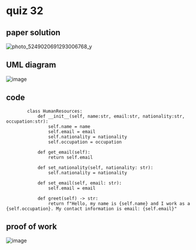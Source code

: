 # quiz 32



## paper solution
![photo_5249020691293006768_y](https://github.com/user-attachments/assets/eb8346a0-f1e0-4323-9a3d-84690df059f8)


## UML diagram
![image](https://github.com/user-attachments/assets/f280b2ec-7a73-470b-b3e5-3ade1d477ff6)


## code
            class HumanResources:
                def __init__(self, name:str, email:str, nationality:str, occupation:str):
                    self.name = name
                    self.email = email
                    self.nationality = nationality
                    self.occupation = occupation
            
                def get_email(self):
                    return self.email
            
                def set_nationality(self, nationality: str):
                    self.nationality = nationality
            
                def set_email(self, email: str):
                    self.email = email
            
                def greet(self) -> str:
                    return f"Hello, my name is {self.name} and I work as a {self.occupation}. My contact information is email: {self.email}"


## proof of work
![image](https://github.com/user-attachments/assets/2f6d7906-6e6d-4337-bf11-6155d6c40e7d)

